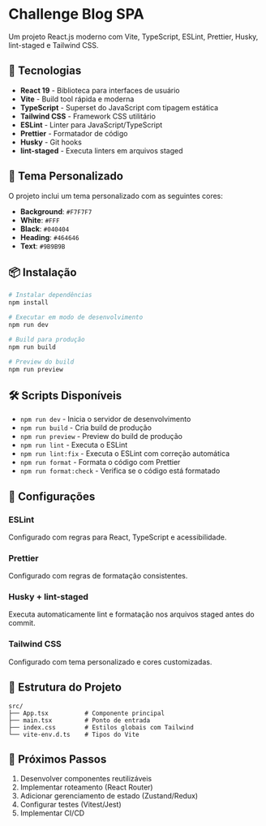 # Challenge Blog SPA

Um projeto React.js moderno com Vite, TypeScript, ESLint, Prettier, Husky, lint-staged e Tailwind CSS.

## 🚀 Tecnologias

- **React 19** - Biblioteca para interfaces de usuário
- **Vite** - Build tool rápida e moderna
- **TypeScript** - Superset do JavaScript com tipagem estática
- **Tailwind CSS** - Framework CSS utilitário
- **ESLint** - Linter para JavaScript/TypeScript
- **Prettier** - Formatador de código
- **Husky** - Git hooks
- **lint-staged** - Executa linters em arquivos staged

## 🎨 Tema Personalizado

O projeto inclui um tema personalizado com as seguintes cores:

- **Background**: `#F7F7F7`
- **White**: `#FFF`
- **Black**: `#040404`
- **Heading**: `#464646`
- **Text**: `#9B9B9B`

## 📦 Instalação

```bash
# Instalar dependências
npm install

# Executar em modo de desenvolvimento
npm run dev

# Build para produção
npm run build

# Preview do build
npm run preview
```

## 🛠️ Scripts Disponíveis

- `npm run dev` - Inicia o servidor de desenvolvimento
- `npm run build` - Cria build de produção
- `npm run preview` - Preview do build de produção
- `npm run lint` - Executa o ESLint
- `npm run lint:fix` - Executa o ESLint com correção automática
- `npm run format` - Formata o código com Prettier
- `npm run format:check` - Verifica se o código está formatado

## 🔧 Configurações

### ESLint

Configurado com regras para React, TypeScript e acessibilidade.

### Prettier

Configurado com regras de formatação consistentes.

### Husky + lint-staged

Executa automaticamente lint e formatação nos arquivos staged antes do commit.

### Tailwind CSS

Configurado com tema personalizado e cores customizadas.

## 📁 Estrutura do Projeto

```
src/
├── App.tsx          # Componente principal
├── main.tsx         # Ponto de entrada
├── index.css        # Estilos globais com Tailwind
└── vite-env.d.ts    # Tipos do Vite
```

## 🎯 Próximos Passos

1. Desenvolver componentes reutilizáveis
2. Implementar roteamento (React Router)
3. Adicionar gerenciamento de estado (Zustand/Redux)
4. Configurar testes (Vitest/Jest)
5. Implementar CI/CD
